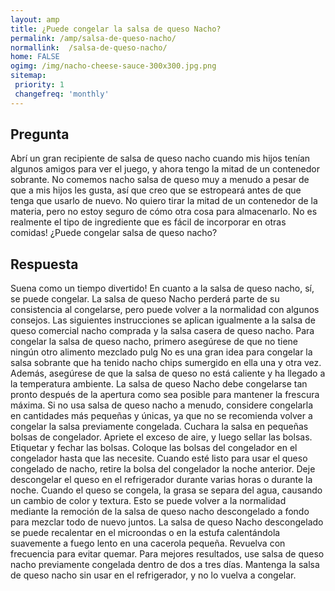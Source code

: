 ```yaml
---
layout: amp
title: ¿Puede congelar la salsa de queso Nacho?  
permalink: /amp/salsa-de-queso-nacho/
normallink:  /salsa-de-queso-nacho/
home: FALSE
ogimg: /img/nacho-cheese-sauce-300x300.jpg.png
sitemap:
 priority: 1
 changefreq: 'monthly'
---
```




## Pregunta

Abrí un gran recipiente de salsa de queso nacho cuando mis hijos tenían algunos amigos para ver el juego, y ahora tengo la mitad de un contenedor sobrante. No comemos nacho salsa de queso muy a menudo a pesar de que a mis hijos les gusta, así que creo que se estropeará antes de que tenga que usarlo de nuevo. No quiero tirar la mitad de un contenedor de la materia, pero no estoy seguro de cómo otra cosa para almacenarlo. No es realmente el tipo de ingrediente que es fácil de incorporar en otras comidas! ¿Puede congelar salsa de queso nacho?


<amp-img src="https://sepuedecongelar.com/img/nacho-cheese-sauce-300x300.jpg" alt="¿Puede congelar la salsa de queso Nacho?" height="400" width="800"></amp-img>


## Respuesta

Suena como un tiempo divertido! En cuanto a la salsa de queso nacho, sí, se puede congelar. La salsa de queso Nacho perderá parte de su consistencia al congelarse, pero puede volver a la normalidad con algunos consejos. Las siguientes instrucciones se aplican igualmente a la salsa de queso comercial nacho comprada y la salsa casera de queso nacho.
Para congelar la salsa de queso nacho, primero asegúrese de que no tiene ningún otro alimento mezclado pulg No es una gran idea para congelar la salsa sobrante que ha tenido nacho chips sumergido en ella una y otra vez. Además, asegúrese de que la salsa de queso no está caliente y ha llegado a la temperatura ambiente. La salsa de queso Nacho debe congelarse tan pronto después de la apertura como sea posible para mantener la frescura máxima.
Si no usa salsa de queso nacho a menudo, considere congelarla en cantidades más pequeñas y únicas, ya que no se recomienda volver a congelar la salsa previamente congelada. Cuchara la salsa en pequeñas bolsas de congelador. Apriete el exceso de aire, y luego sellar las bolsas. Etiquetar y fechar las bolsas. Coloque las bolsas del congelador en el congelador hasta que las necesite.
Cuando esté listo para usar el queso congelado de nacho, retire la bolsa del congelador la noche anterior. Deje descongelar el queso en el refrigerador durante varias horas o durante la noche. Cuando el queso se congela, la grasa se separa del agua, causando un cambio de color y textura. Esto se puede volver a la normalidad mediante la remoción de la salsa de queso nacho descongelado a fondo para mezclar todo de nuevo juntos.
La salsa de queso Nacho descongelado se puede recalentar en el microondas o en la estufa calentándola suavemente a fuego lento en una cacerola pequeña. Revuelva con frecuencia para evitar quemar. Para mejores resultados, use salsa de queso nacho previamente congelada dentro de dos a tres días. Mantenga la salsa de queso nacho sin usar en el refrigerador, y no lo vuelva a congelar.